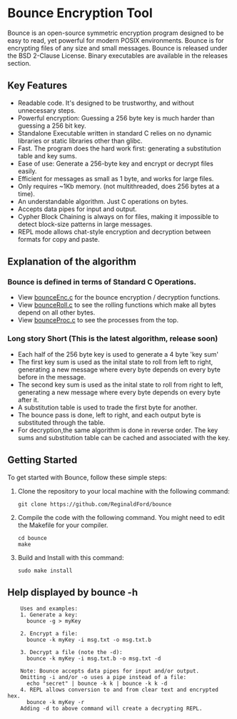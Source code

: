 # Bounce Encryption Tool

Bounce is an open-source symmetric encryption program designed to be easy to read, yet powerful for modern POSIX environments. Bounce is for encrypting files of any size and small messages. Bounce is released under the BSD 2-Clause License. Binary executables are available in the releases section.

## Key Features
- Readable code. It's designed to be trustworthy, and without unnecessary steps.
- Powerful encryption: Guessing a 256 byte key is much harder than guessing a 256 bit key.
- Standalone Executable written in standard C relies on no dynamic libraries or static libraries other than glibc.
- Fast. The program does the hard work first: generating a substitution table and key sums.
- Ease of use: Generate a 256-byte key and encrypt or decrypt files easily.
- Efficient for messages as small as 1 byte, and works for large files.
- Only requires ~1Kb memory. (not multithreaded, does 256 bytes at a time).
- An understandable algorithm. Just C operations on bytes.
- Accepts data pipes for input and output.
- Cypher Block Chaining is always on for files, making it impossible to detect block-size patterns in large messages.
- REPL mode allows chat-style encryption and decryption between formats for copy and paste.
  
## Explanation of the algorithm
### Bounce is defined in terms of Standard C Operations.
- View [bounceEnc.c](src/bounceEnc.c) for the bounce encryption / decryption functions.
- View [bounceRoll.c](src/bounceRoll.c) to see the rolling functions which make all bytes depend on all other bytes.
- View [bounceProc.c](src/bounceProc.c) to see the processes from the top.
### Long story Short (This is the latest algorithm, release soon)
- Each half of the 256 byte key is used to generate a 4 byte 'key sum'
- The first key sum is used as the inital state to roll from left to right, generating a new message where every byte depends on every byte before in the message.
- The second key sum is used as the inital state to roll from right to left, generating a new message where every byte depends on every byte after it.
- A substitution table is used to trade the first byte for another.
- The bounce pass is done, left to right, and each output byte is substituted through the table.
- For decryption,the same algorithm is done in reverse order. The key sums and substitution table can be cached and associated with the key.

## Getting Started

To get started with Bounce, follow these simple steps:

1. Clone the repository to your local machine with the following command:
   ```shell
   git clone https://github.com/ReginaldFord/bounce
2. Compile the code with the following command. You might need to edit the Makefile for your compiler.
   ```shell
   cd bounce
   make
3. Build and Install with this command:
   ```shell
   sudo make install

## Help displayed by **bounce -h**

```shell
    Uses and examples:
    1. Generate a key:
      bounce -g > myKey

    2. Encrypt a file:
      bounce -k myKey -i msg.txt -o msg.txt.b

    3. Decrypt a file (note the -d):
      bounce -k myKey -i msg.txt.b -o msg.txt -d

    Note: Bounce accepts data pipes for input and/or output.
    Omitting -i and/or -o uses a pipe instead of a file:
      echo "secret" | bounce -k k | bounce -k k -d
    4. REPL allows conversion to and from clear text and encrypted hex.
      bounce -k myKey -r
    Adding -d to above command will create a decrypting REPL.
